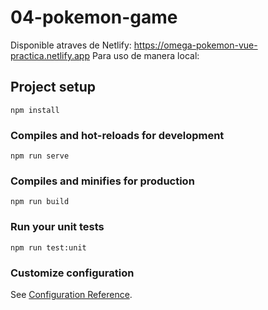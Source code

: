 # 04-pokemon-game

Disponible atraves de Netlify: https://omega-pokemon-vue-practica.netlify.app
Para uso de manera local: 

## Project setup
```
npm install
```

### Compiles and hot-reloads for development
```
npm run serve
```

### Compiles and minifies for production
```
npm run build
```

### Run your unit tests
```
npm run test:unit
```

### Customize configuration
See [Configuration Reference](https://cli.vuejs.org/config/).
